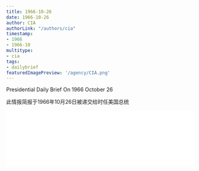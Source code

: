 ```yaml
---
title: 1966-10-26
date: 1966-10-26
author: CIA 
authorLink: "/authors/cia"
timestamp: 
- 1966
- 1966-10
multitype: 
- cia
tags: 
- dailybrief
featuredImagePreview: '/agency/CIA.png'
---
```



Presidential Daily Brief On 1966 October 26

此情报简报于1966年10月26日被递交给时任美国总统

<!--more-->





<div id="over" style="width:100%; overflow:hidden"> <iframe id="sFrame" name="sFrame" frameborder="no" border="0"  allowfullscreen marginwidth="0" scrolling="no" src = " /CIA/1966-10-26.html "  style = " position:absulute; width: 806px; top: 300;" > </iframe> </div>